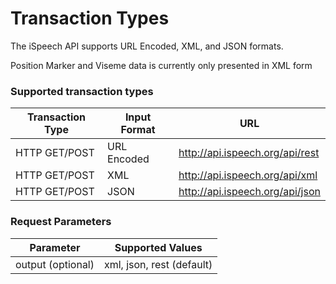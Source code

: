 # Transaction Types

The iSpeech API supports URL Encoded, XML, and JSON formats.

<aside class="info">
Position Marker and Viseme data is currently only presented in XML form
</aside>

### Supported transaction types

Transaction Type | Input Format | URL
---------- | ------- | -------
HTTP GET/POST | URL Encoded | http://api.ispeech.org/api/rest
HTTP GET/POST | XML | http://api.ispeech.org/api/xml
HTTP GET/POST | JSON | http://api.ispeech.org/api/json

### Request Parameters

Parameter | Supported Values
---------- | -------
output (optional) | xml, json, rest (default)